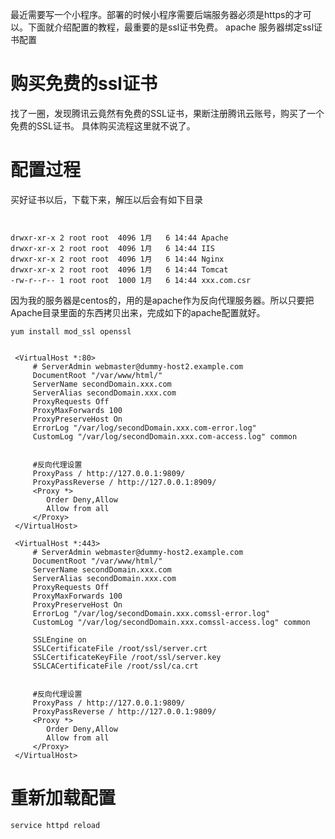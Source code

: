最近需要写一个小程序。部署的时候小程序需要后端服务器必须是https的才可以。下面就介绍配置的教程，最重要的是ssl证书免费。
apache 服务器绑定ssl证书配置

# 购买免费的ssl证书

找了一圈，发现腾讯云竟然有免费的SSL证书，果断注册腾讯云账号，购买了一个免费的SSL证书。 具体购买流程这里就不说了。

# 配置过程
买好证书以后，下载下来，解压以后会有如下目录

```

 
drwxr-xr-x 2 root root  4096 1月   6 14:44 Apache
drwxr-xr-x 2 root root  4096 1月   6 14:44 IIS
drwxr-xr-x 2 root root  4096 1月   6 14:44 Nginx
drwxr-xr-x 2 root root  4096 1月   6 14:44 Tomcat
-rw-r--r-- 1 root root  1000 1月   6 14:44 xxx.com.csr

```
因为我的服务器是centos的，用的是apache作为反向代理服务器。所以只要把Apache目录里面的东西拷贝出来，完成如下的apache配置就好。


```
yum install mod_ssl openssl

```



```

 <VirtualHost *:80>
     # ServerAdmin webmaster@dummy-host2.example.com
     DocumentRoot "/var/www/html/"
     ServerName secondDomain.xxx.com
     ServerAlias secondDomain.xxx.com
     ProxyRequests Off
     ProxyMaxForwards 100
     ProxyPreserveHost On
     ErrorLog "/var/log/secondDomain.xxx.com-error.log"
     CustomLog "/var/log/secondDomain.xxx.com-access.log" common


     #反向代理设置
     ProxyPass / http://127.0.0.1:9809/
     ProxyPassReverse / http://127.0.0.1:8909/
     <Proxy *>
        Order Deny,Allow
        Allow from all
     </Proxy>
 </VirtualHost>
 
 <VirtualHost *:443>
     # ServerAdmin webmaster@dummy-host2.example.com
     DocumentRoot "/var/www/html/"
     ServerName secondDomain.xxx.com
     ServerAlias secondDomain.xxx.com
     ProxyRequests Off
     ProxyMaxForwards 100
     ProxyPreserveHost On
     ErrorLog "/var/log/secondDomain.xxx.comssl-error.log"
     CustomLog "/var/log/secondDomain.xxx.comssl-access.log" common

	 SSLEngine on
  	 SSLCertificateFile /root/ssl/server.crt
	 SSLCertificateKeyFile /root/ssl/server.key
	 SSLCACertificateFile /root/ssl/ca.crt


     #反向代理设置
     ProxyPass / http://127.0.0.1:9809/
     ProxyPassReverse / http://127.0.0.1:9809/
     <Proxy *>
        Order Deny,Allow
        Allow from all
     </Proxy>
 </VirtualHost>
```

# 重新加载配置

```
service httpd reload
```